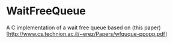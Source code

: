# WaitFreeQueue
A C implementation of a wait free queue based on (this paper)[http://www.cs.technion.ac.il/~erez/Papers/wfquque-ppopp.pdf]

